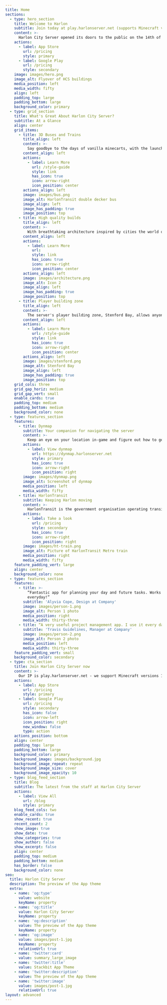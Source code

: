 ```yaml
---
title: Home
sections:
  - type: hero_section
    title: Welcome to Harlon
    subtitle: Join today at play.harlonserver.net (supports Minecraft versions 1.16-1.17)
    content: >-
      Harlon City Server opened its doors to the public on the 14th of December 2019 with what is now known as Old Harlon. On the 17th of July, an entirely brand new world was launched, with higher build quality and a new public transport network with realistic 3D trains and buses.
    actions:
      - label: App Store
        url: /pricing
        style: primary
      - label: Google Play
        url: /pricing
        style: secondary
    image: images/hero.png
    image_alt: Flyover of HCS buildings
    media_position: left
    media_width: fifty
    align: left
    padding_top: large
    padding_bottom: large
    background_color: primary
  - type: grid_section
    title: What's Great About Harlon City Server?
    subtitle: At a Glance
    align: center
    grid_items:
      - title: 3D Buses and Trains
        title_align: left
        content: >-
          Say goodbye to the days of vanilla minecarts, with the launch of New Harlon we introduced 3D realistic buses and trains! To board trains right click on the grey rectangle on the floor in the middle of each train carriage. *Latest version of Java and Optifine required.
        content_align: left
        actions:
          - label: Learn More
            url: /style-guide
            style: link
            has_icon: true
            icon: arrow-right
            icon_position: center
        actions_align: left
        image: images/bus.png
        image_alt: HarlonTransit double decker bus
        image_align: left
        image_has_padding: true
        image_position: top
      - title: High quality builds
        title_align: left
        content: >-
          With breathtaking architecture inspired by cities the world over, Harlon is an eclectic mix of different architectural styles. Compared to Old Harlon, the current iteration of the server offers highly detailed builds, and if you look closely enough you might spot some easter eggs!
        content_align: left
        actions:
          - label: Learn More
            url: 
            style: link
            has_icon: true
            icon: arrow-right
            icon_position: center
        actions_align: left
        image: images/architecture.png
        image_alt: Icon 2
        image_align: left
        image_has_padding: true
        image_position: top
      - title: Player building zone
        title_align: left
        content: >-
          The server's player building zone, Stenford Bay, allows anyone to build their own creations - this has always been one of the most popular parts of the server with Stenford Bay being one of the fastest growing areas on the server.
        content_align: left
        actions:
          - label: Learn More
            url: /style-guide
            style: link
            has_icon: true
            icon: arrow-right
            icon_position: center
        actions_align: left
        image: images/stenford.png
        image_alt: Stenford Bay
        image_align: left
        image_has_padding: true
        image_position: top
    grid_cols: three
    grid_gap_horiz: medium
    grid_gap_vert: small
    enable_cards: true
    padding_top: medium
    padding_bottom: medium
    background_color: none
  - type: features_section
    features:
      - title: Dynmap
        subtitle: Your companion for navigating the server
        content: >-
          Keep an eye on your location in-game and figure out how to get to places of interest like transit stops, shops and more with the dynmap!
        actions:
          - label: View dynmap
            url: https://dynmap.harlonserver.net
            style: primary
            has_icon: true
            icon: arrow-right
            icon_position: right
        image: images/dynmap.png
        image_alt: Screenshot of dynmap
        media_position: left
        media_width: fifty
      - title: HarlonTransit
        subtitle: Keeping Harlon moving
        content: >-
          HarlonTransit is the government organisation operating transit in most of Harlon.
        actions:
          - label: Take a look
            url: /pricing
            style: secondary
            has_icon: true
            icon: arrow-right
            icon_position: right
        image: images/ht-train.png
        image_alt: Picture of HarlonTransit Metro train
        media_position: right
        media_width: fifty
    feature_padding_vert: large
    align: center
    background_color: none
  - type: features_section
    features:
      - title: >-
          “Fantastic app for planning your day and future tasks. Works perfectly
          everyday!”
        subtitle: 'Alyvia Cope, Design at Company'
        image: images/person-1.png
        image_alt: Person 1 photo
        media_position: right
        media_width: thirty-three
      - title: “A very useful project management app. I use it every day.”
        subtitle: 'Travis Guidelines, Manager at Company'
        image: images/person-2.png
        image_alt: Person 2 photo
        media_position: left
        media_width: thirty-three
    feature_padding_vert: small
    background_color: secondary
  - type: cta_section
    title: Join Harlon City Server now
    content: >-
      Our IP is play.harlonserver.net - we support Minecraft versions 1.16-1.17. To experience 3D trains and buses you must have Optifine and Java installed.
    actions:
      - label: App Store
        url: /pricing
        style: primary
      - label: Google Play
        url: /pricing
        style: secondary
        has_icon: false
        icon: arrow-left
        icon_position: right
        new_window: false
        type: action
    actions_position: bottom
    align: center
    padding_top: large
    padding_bottom: large
    background_color: primary
    background_image: images/background.jpg
    background_image_repeat: repeat
    background_image_size: cover
    background_image_opacity: 10
  - type: blog_feed_section
    title: Blog
    subtitle: The latest from the staff at Harlon City Server
    actions:
      - label: View All
        url: /blog
        style: primary
    blog_feed_cols: two
    enable_cards: true
    show_recent: true
    recent_count: 2
    show_image: true
    show_date: true
    show_categories: true
    show_author: false
    show_excerpt: false
    align: center
    padding_top: medium
    padding_bottom: medium
    has_border: false
    background_color: none
seo:
  title: Harlon City Server
  description: The preview of the App theme
  extra:
    - name: 'og:type'
      value: website
      keyName: property
    - name: 'og:title'
      value: Harlon City Server
      keyName: property
    - name: 'og:description'
      value: The preview of the App theme
      keyName: property
    - name: 'og:image'
      value: images/post-1.jpg
      keyName: property
      relativeUrl: true
    - name: 'twitter:card'
      value: summary_large_image
    - name: 'twitter:title'
      value: Stackbit App Theme
    - name: 'twitter:description'
      value: The preview of the App theme
    - name: 'twitter:image'
      value: images/post-1.jpg
      relativeUrl: true
layout: advanced
---
```

